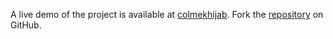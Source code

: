 A live demo of the project is available at [colmekhijab](https://colmekhijab.pages.dev/).
Fork the [repository](https://github.com/jojtoview) on GitHub.